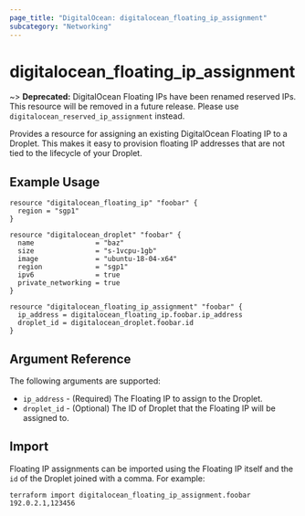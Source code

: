 ```yaml
---
page_title: "DigitalOcean: digitalocean_floating_ip_assignment"
subcategory: "Networking"
---
```


# digitalocean\_floating_ip_assignment

~> **Deprecated:** DigitalOcean Floating IPs have been renamed reserved IPs. This resource will be removed in a future release. Please use `digitalocean_reserved_ip_assignment` instead.

Provides a resource for assigning an existing DigitalOcean Floating IP to a Droplet. This
makes it easy to provision floating IP addresses that are not tied to the lifecycle of your
Droplet.

## Example Usage

```hcl
resource "digitalocean_floating_ip" "foobar" {
  region = "sgp1"
}

resource "digitalocean_droplet" "foobar" {
  name               = "baz"
  size               = "s-1vcpu-1gb"
  image              = "ubuntu-18-04-x64"
  region             = "sgp1"
  ipv6               = true
  private_networking = true
}

resource "digitalocean_floating_ip_assignment" "foobar" {
  ip_address = digitalocean_floating_ip.foobar.ip_address
  droplet_id = digitalocean_droplet.foobar.id
}
```

## Argument Reference

The following arguments are supported:

* `ip_address` - (Required) The Floating IP to assign to the Droplet.
* `droplet_id` - (Optional) The ID of Droplet that the Floating IP will be assigned to.

## Import

Floating IP assignments can be imported using the Floating IP itself and the `id` of
the Droplet joined with a comma. For example:

```
terraform import digitalocean_floating_ip_assignment.foobar 192.0.2.1,123456
```
